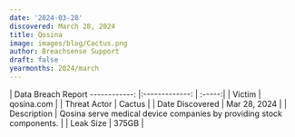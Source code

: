 ```yaml
---
date: '2024-03-28'
discovered: March 28, 2024
title: Qosina
image: images/blog/Cactus.png
author: Breachsense Support
draft: false
yearmonths: 2024/march
---
```



| Data Breach Report
------------:     |:-------------:    | :-----:|
| Victim      | qosina.com      | 
| Threat Actor      | Cactus      | 
| Date Discovered      | Mar 28, 2024      | 
| Description      | Qosina serve medical device companies by providing stock components.      | 
| Leak Size      | 375GB      | 

